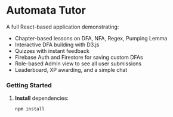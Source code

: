 # Automata Tutor

A full React-based application demonstrating:

- Chapter-based lessons on DFA, NFA, Regex, Pumping Lemma
- Interactive DFA building with D3.js
- Quizzes with instant feedback
- Firebase Auth and Firestore for saving custom DFAs
- Role-based Admin view to see all user submissions
- Leaderboard, XP awarding, and a simple chat

### Getting Started

1. **Install** dependencies:

   ```bash
   npm install
